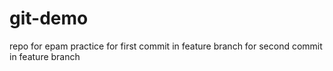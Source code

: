 # git-demo
repo for epam practice
for first commit in feature branch
for second commit in feature branch
